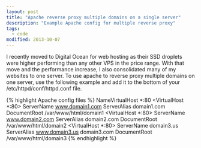 ```yaml
---
layout: post
title: "Apache reverse proxy multiple domains on a single server"
description: "Example Apache config for multiple reverse proxy"
tags: 
  - code
modified: 2013-10-07
---
```


I recently moved to Digital Ocean for web hosting as their SSD droplets were higher performing than any other VPS in the price range. With that move and the performance increase, I also consolidated many of my websites to one server. To use apache to reverse proxy multiple domains on one server, use the following example and add it to the bottom of your /etc/httpd/conf/httpd.conf file.

{% highlight Apache config files %}
NameVirtualHost *:80
<VirtualHost *:80>
ServerName www.domain1.com
ServerAlias domain1.com
DocumentRoot /var/www/html/domain1
</VirtualHost>
<VirtualHost *:80>
ServerName www.domain2.com
ServerAlias domain2.com
DocumentRoot /var/www/html/domain2
</VirtualHost>
<VirtualHost *:80>
ServerName domain3.us
ServerAlias www.domain3.us domain3.com
DocumentRoot /var/www/html/domain3
</VirtualHost>
{% endhighlight %}
